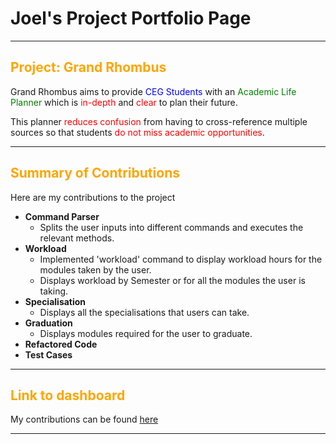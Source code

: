 # Joel's Project Portfolio Page

---
<h2>
<span style="color:orange;">Project: Grand Rhombus</span>
</h2>
Grand Rhombus aims to provide <span style="color:blue;">CEG Students</span> with an 
<span style="color:green;">Academic Life Planner</span> which is <span style="color:red;"> in-depth 
</span> and <span style="color:red;"> clear </span> to plan their future.

This planner <span style="color:red;">reduces confusion</span> from having to cross-reference multiple sources 
so that students <span style="color:red;">do not miss academic opportunities</span>.

---

<h2>
<span style="color:orange;">Summary of Contributions<span>
</h2>

Here are my contributions to the project

- **Command Parser**
  - Splits the user inputs into different commands and executes the relevant methods.
- **Workload**
  - Implemented 'workload' command to display workload hours for the modules taken by the user.
  - Displays workload by Semester or for all the modules the user is taking.
- **Specialisation**
  - Displays all the specialisations that users can take.
- **Graduation**
  - Displays modules required for the user to graduate.
- **Refactored Code**
- **Test Cases**

---

<h2>
<span style="color:orange;">Link to dashboard<span>
</h2>

My contributions can be found
[here](https://nus-cs2113-ay2425s2.github.io/tp-dashboard/?search=itsjoelha&breakdown=true)


---

